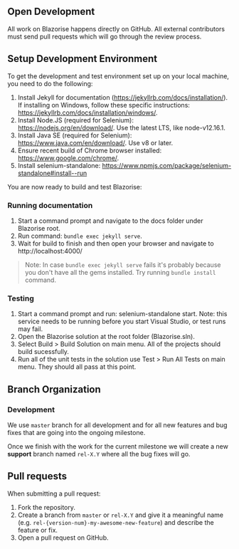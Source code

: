 ## Open Development

All work on Blazorise happens directly on GitHub. All external contributors must send pull requests which will go through the review process.

## Setup Development Environment

To get the development and test environment set up on your local machine, you need to do the following:

1. Install Jekyll for documentation (https://jekyllrb.com/docs/installation/). If installing on Windows, follow these specific instructions: https://jekyllrb.com/docs/installation/windows/.
2. Install Node.JS (required for Selenium): https://nodejs.org/en/download/. Use the latest LTS, like node-v12.16.1.
3. Install Java SE (required for Selenium): https://www.java.com/en/download/. Use v8 or later.
4. Ensure recent build of Chrome browser installed: https://www.google.com/chrome/.
5. Install selenium-standalone: https://www.npmjs.com/package/selenium-standalone#install--run

You are now ready to build and test Blazorise:

### Running documentation

1. Start a command prompt and navigate to the docs folder under Blazorise root.
2. Run command: `bundle exec jekyll serve`.
4. Wait for build to finish and then open your browser and navigate to http://localhost:4000/

> Note: In case `bundle exec jekyll serve` fails it's probably because you don't have all the gems installed. Try running `bundle install` command.

### Testing

1. Start a command prompt and run: selenium-standalone start. Note: this service needs to be running before you start Visual Studio, or test runs may fail.
2. Open the Blazorise solution at the root folder (Blazorise.sln).
3. Select Build > Build Solution on main menu. All of the projects should build sucessfully.
4. Run all of the unit tests in the solution use Test > Run All Tests on main menu. They should all pass at this point.

## Branch Organization

### Development

We use `master` branch for all development and for all new features and bug fixes that are going into the ongoing milestone.

Once we finish with the work for the current milestone we will create a new **support** branch named `rel-X.Y` where all the bug fixes will go.

## Pull requests

When submitting a pull request:

1. Fork the repository.
2. Create a branch from `master` or `rel-X.Y` and give it a meaningful name (e.g. `rel-{version-num}-my-awesome-new-feature`) and describe the feature or fix.
3. Open a pull request on GitHub.
